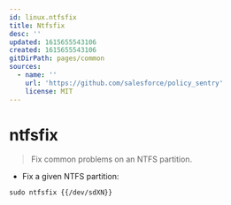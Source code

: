 ```yaml
---
id: linux.ntfsfix
title: Ntfsfix
desc: ''
updated: 1615655543106
created: 1615655543106
gitDirPath: pages/common
sources:
  - name: ''
    url: 'https://github.com/salesforce/policy_sentry'
    license: MIT
---
```

# ntfsfix

> Fix common problems on an NTFS partition.

- Fix a given NTFS partition:

`sudo ntfsfix {{/dev/sdXN}}`

